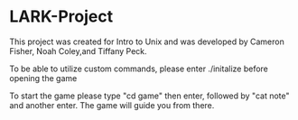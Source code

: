 # LARK-Project
This project was created for Intro to Unix and was developed by Cameron Fisher, Noah Coley,and Tiffany Peck.

To be able to utilize custom commands, please enter ./initalize before opening the game

To start the game please type "cd game" then enter, followed by "cat note" and another enter. The game will guide you from there.
